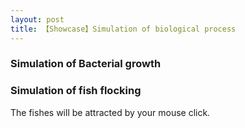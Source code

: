 ```yaml
---
layout: post
title: 【Showcase】Simulation of biological process 
---
```


### Simulation of Bacterial growth

<canvas data-processing-sources="/script/bacteria_growth.pde"></canvas>


### Simulation of fish flocking
The fishes will be attracted by your mouse click.
<canvas data-processing-sources="/script/fish_flocking.pde"></canvas>